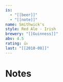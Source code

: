 ```yaml
---
is:
  - "[[beer]]"
  - "[[note]]"
name: Smithwick's
style: Red Ale - Irish
brewery: "[[Guinness]]"
abv: 4.5
rating: 👍
last: "[[2018-08]]"
---
```

# Notes

